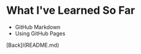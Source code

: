 # What I've Learned So Far
- GitHub Markdown
- Using GitHub Pages

















[Back]I(README.md)
